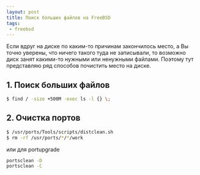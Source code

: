 ```yaml
---
layout: post
title: Поиск больших файлов на FreeBSD
tags:
 - freebsd
---
```


Если вдруг на диске по каким-то причинам закончилось место, а Вы точно уверены, что ничего такого туда не записывали, то возможно диск занят какими-то нужными или ненужными файлами. Поэтому тут представляю ряд способов почистить место на диске.

## 1. Поиск больших файлов

``` bash
$ find / -size +500M -exec ls -l {} \;
```

## 2. Очистка портов

``` bash
$ /usr/ports/Tools/scripts/distclean.sh
$ rm -rf /usr/ports/*/*/work
```

или для portupgrade

``` bash
portsclean -D
portsclean -C
```
